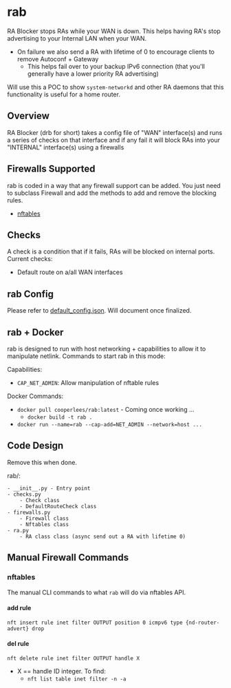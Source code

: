 # rab

RA Blocker stops RAs while your WAN is down. This helps having RA's stop
advertising to your Internal LAN when your WAN.

- On failure we also send a RA with lifetime of 0 to encourage clients to remove Autoconf + Gateway
  - This helps fail over to your backup IPv6 connection (that you'll generally have a lower priority RA advertising)

Will use this a POC to show `system-networkd` and other RA daemons that this functionality is useful for a home router.

## Overview

RA Blocker (drb for short) takes a config file of "WAN" interface(s) and runs a series of checks
on that interface and if any fail it will block RAs into your "INTERNAL" interface(s) using a firewalls

## Firewalls Supported

rab is coded in a way that any firewall support can be added. You just need to subclass Firewall and add
the methods to add and remove the blocking rules.

- [nftables](https://nftables.org/)

## Checks

A check is a condition that if it fails, RAs will be blocked on internal ports. Current checks:

- Default route on a/all WAN interfaces

## rab Config

Please refer to [default_config.json](default_config.json). Will document once finalized.

## rab + Docker

rab is designed to run with host networking + capabilities to allow it to manipulate netlink.
Commands to start rab in this mode:

Capabilities:

- `CAP_NET_ADMIN`: Allow manipulation of nftable rules

Docker Commands:

- `docker pull cooperlees/rab:latest` - Coming once working ...
  - `docker build -t rab .`
- `docker run --name=rab --cap-add=NET_ADMIN --network=host ...`

## Code Design

Remove this when done.

rab/:

```console
- __init__.py - Entry point
- checks.py
    - Check class
    - DefaultRouteCheck class
- firewalls.py
    - Firewall class
    - Nftables class
- ra.py
    - RA class class (async send out a RA with lifetime 0)
```

## Manual Firewall Commands

### nftables

The manual CLI commands to what `rab` will do via nftables API.

#### add rule

```shell
nft insert rule inet filter OUTPUT position 0 icmpv6 type {nd-router-advert} drop
```

#### del rule

```shell
nft delete rule inet filter OUTPUT handle X
```

- X == handle ID integer. To find:
  - `nft list table inet filter -n -a`
